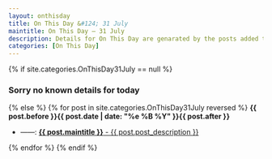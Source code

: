 ```yaml
---
layout: onthisday
title: On This Day &#124; 31 July
maintitle: On This Day — 31 July
description: Details for On This Day are genarated by the posts added to the website so the content is subject to changes/updates over time.
categories: [On This Day]
---
```


{% if site.categories.OnThisDay31July == null %}
<h3>Sorry no known details for today</h3>
{% else %}
{% for post in site.categories.OnThisDay31July reversed %}
<strong>{{ post.before }}{{ post.date | date: "%e %B %Y" }}{{ post.after }}</strong>
<ul>
<li> ——: <a class="{{ post.class }}" href="{{ post.url }}"><strong>{{ post.maintitle }}</strong> - {{ post.post_description }}</a></li>
</ul>
{% endfor %}
{% endif %}
